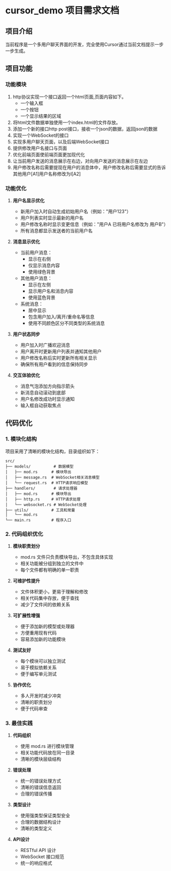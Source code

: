# cursor_demo 项目需求文档

## 项目介绍

  当前程序是一个多用户聊天界面的开发，完全使用Cursor通过当前文档提示一步一步生成。

## 项目功能

### 功能模块

  1. http协议实现一个接口返回一个html页面,页面内容如下。
      - 一个输入框
      - 一个按钮
      - 一个显示结果的区域
  2. 将html文件数据单独使用一个index.html的文件存放。
  3. 添加一个新的接口http post接口，接收一个json的数据，返回json的数据
  4. 实现一个WebSocket的接口
  5. 实现多用户聊天页面，以及后端WebSocket接口
  6. 提供修改用户名接口与页面
  7. 优化前端页面使前端页面更加现代化
  8. 让当前用户发送的消息展示在右边，对向用户发送的消息展示在左边
  9. 用户修改名称后需要提现在用户的消息体中，用户修改名称后需要显式的告诉其他用户[A1]用户名称修改为l[A2]

### 功能优化

1. **用户名显示优化**
   - 新用户加入时自动生成初始用户名（例如："用户123"）
   - 用户列表实时显示最新的用户名
   - 用户修改名称时显示变更信息（例如："用户A 已将用户名修改为 用户B"）
   - 所有消息都显示发送者的当前用户名

2. **消息显示优化**
   - 当前用户消息：
     - 显示在右侧
     - 仅显示消息内容
     - 使用绿色背景
   - 其他用户消息：
     - 显示在左侧
     - 显示用户名和消息内容
     - 使用蓝色背景
   - 系统消息：
     - 居中显示
     - 包含用户加入/离开/重命名等信息
     - 使用不同颜色区分不同类型的系统消息

3. **用户状态同步**
   - 用户加入时广播欢迎消息
   - 用户离开时更新用户列表并通知其他用户
   - 用户修改名称后实时更新所有相关显示
   - 确保所有用户看到的信息保持同步

4. **交互体验优化**
   - 消息气泡添加方向指示箭头
   - 新消息自动滚动到底部
   - 用户名修改成功时显示通知
   - 输入框自动获取焦点

## 代码优化

### 1. 模块化结构

项目采用了清晰的模块化结构，目录组织如下：

```tree
src/
├── models/          # 数据模型
│   ├── mod.rs      # 模块导出
│   ├── message.rs  # WebSocket相关消息模型
│   └── request.rs  # HTTP请求响应模型
├── handlers/        # 请求处理器
│   ├── mod.rs      # 模块导出
│   ├── http.rs     # HTTP请求处理
│   └── websocket.rs # WebSocket处理
├── utils/          # 工具和常量
│   └── mod.rs
└── main.rs         # 程序入口
```

### 2. 代码组织优化

1. **模块职责划分**
   - mod.rs 文件只负责模块导出，不包含具体实现
   - 相关功能被分组到独立的文件中
   - 每个文件都有明确的单一职责

2. **可维护性提升**
   - 文件体积更小，更易于理解和修改
   - 相关代码集中存放，便于查找
   - 减少了文件间的依赖关系

3. **可扩展性增强**
   - 便于添加新的模型或处理器
   - 方便重用现有代码
   - 容易添加新的功能模块

4. **测试友好**
   - 每个模块可以独立测试
   - 易于模拟依赖关系
   - 便于编写单元测试

5. **协作优化**
   - 多人开发时减少冲突
   - 清晰的职责划分
   - 便于代码审查

### 3. 最佳实践

1. **代码组织**
   - 使用 mod.rs 进行模块管理
   - 相关功能代码放在同一目录
   - 清晰的模块层级结构

2. **错误处理**
   - 统一的错误处理方式
   - 清晰的错误信息返回
   - 合理的错误传播

3. **类型设计**
   - 使用强类型保证类型安全
   - 合理的数据结构设计
   - 清晰的类型定义

4. **API设计**
   - RESTful API 设计
   - WebSocket 接口规范
   - 统一的响应格式
